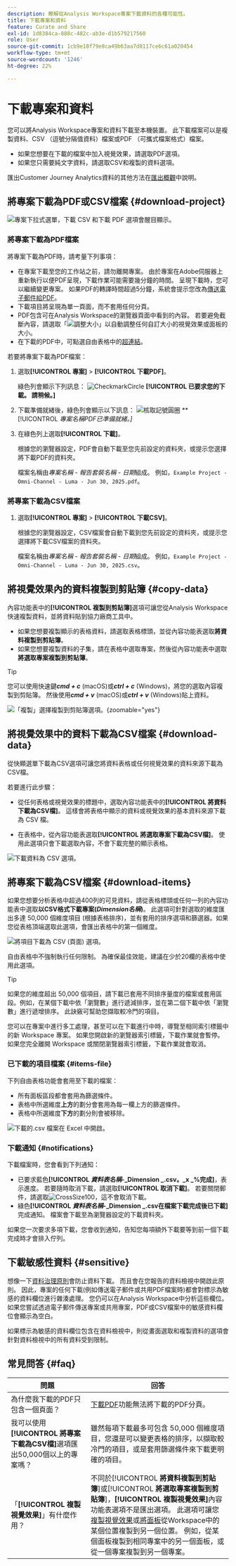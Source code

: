 ```yaml
---
description: 瞭解從Analysis Workspace專案下載資料的各種可能性。
title: 下載專案和資料
feature: Curate and Share
exl-id: 1d8384ca-888c-482c-ab3e-d1b579217560
role: User
source-git-commit: 1cb9e18f79e8ca49b63aa7d8117ce6c61a020454
workflow-type: tm+mt
source-wordcount: '1246'
ht-degree: 22%

---
```


# 下載專案和資料

您可以將Analysis Workspace專案和資料下載至本機裝置。 此下載檔案可以是複製資料、CSV （逗號分隔值資料）檔案或PDF （可攜式檔案格式）檔案。

* 如果您想要在下載的檔案中加入視覺效果，請選取PDF選項。
* 如果您只需要純文字資料，請選取CSV和複製的資料選項。

匯出Customer Journey Analytics資料的其他方法在[匯出概觀](/help/analysis-workspace/export/export-project-overview.md)中說明。

## 將專案下載為PDF或CSV檔案 {#download-project}

![專案下拉式選單，下載 CSV 和下載 PDF 選項會醒目顯示。](assets/download-project.png)

### 將專案下載為PDF檔案

將專案下載為PDF時，請考量下列事項：

* 在專案下載至您的工作站之前，請勿離開專案。 由於專案在Adobe伺服器上重新執行以便PDF呈現，下載作業可能需要幾分鐘的時間。 呈現下載時，您可以繼續變更專案。 如果PDF的轉譯時間超過5分鐘，系統會提示您改為[傳送電子郵件給PDF](../curate-share/send-schedule-files.md)。
* 下載項目將呈現為單一頁面，而不套用任何分頁。
* PDF包含可在Analysis Workspace的瀏覽器頁面中看到的內容。 若要避免截斷內容，請選取「![調整大小](/help/assets/icons/Resize.svg)」以自動調整任何自訂大小的視覺效果或面板的大小。
* 在下載的PDF中，可點選自由表格中的[超連結](/help/analysis-workspace/visualizations/freeform-table/freeform-table-hyperlinks.md)。

若要將專案下載為PDF檔案：

1. 選取&#x200B;**[!UICONTROL 專案]** > **[!UICONTROL 下載PDF]**。

   綠色列會顯示下列訊息： ![CheckmarkCircle](/help/assets/icons/CheckmarkCircle.svg) **[!UICONTROL 已要求您的下載。 請稍候。]**

1. 下載準備就緒後，綠色列會顯示以下訊息： ![核取記號圓圈](/help/assets/icons/CheckmarkCircle.svg) **[!UICONTROL *專案名稱&#x200B;*PDF已準備就緒。]**

1. 在綠色列上選取&#x200B;**[!UICONTROL 下載]**。

   根據您的瀏覽器設定，PDF會自動下載至您先前設定的資料夾，或提示您選擇將下載PDF的資料夾。

   檔案名稱由&#x200B;*專案名稱* - *報告套裝名稱* - *日期*&#x200B;組成。 例如，`Example Project - Omni-Channel - Luma - Jun 30, 2025.pdf`。

### 將專案下載為CSV檔案

1. 選取&#x200B;**[!UICONTROL 專案]** > **[!UICONTROL 下載CSV]**。

   根據您的瀏覽器設定，CSV檔案會自動下載到您先前設定的資料夾，或提示您選擇將下載CSV檔案的資料夾。

   檔案名稱由&#x200B;*專案名稱* - *報告套裝名稱* - *日期*&#x200B;組成。 例如，`Example Project - Omni-Channel - Luma - Jun 30, 2025.csv`。

## 將視覺效果內的資料複製到剪貼簿 {#copy-data}

內容功能表中的&#x200B;**[!UICONTROL 複製到剪貼簿]**&#x200B;選項可讓您從Analysis Workspace快速複製資料，並將資料貼到協力廠商工具中。

* 如果您想要複製顯示的表格資料，請選取表格標頭，並從內容功能表選取&#x200B;**將資料複製到剪貼簿**。
* 如果您想要複製資料的子集，請在表格中選取專案，然後從內容功能表中選取&#x200B;**將選取專案複製到剪貼簿**。

>[!TIP]
>
>您可以使用快速鍵&#x200B;**_cmd + c_** (macOS)或&#x200B;**_ctrl + c_** (Windows)，將您的選取內容複製到剪貼簿。 然後使用&#x200B;**_cmd + v_** (macOS)或&#x200B;**_ctrl + v_** (Windows)貼上資料。


![「複製」選擇複製到剪貼簿選項。 ](assets/copy-clipboard.png){zoomable="yes"}

## 將視覺效果中的資料下載為CSV檔案 {#download-data}

從快顯選單下載為CSV選項可讓您將資料表格或任何視覺效果的資料來源下載為CSV檔。

若要進行此步驟：

* 從任何表格或視覺效果的標題中，選取內容功能表中的&#x200B;**[!UICONTROL 將資料下載為CSV檔]**。 這樣會將表格中顯示的資料或視覺效果的基本資料來源下載為 CSV 檔。

<!-- Only relevant as soon as CJA supports Map visualization 
  >[!NOTE]
  >
  >  Note: the Map visualization does not support this option.
-->

* 在表格中，從內容功能表選取&#x200B;**[!UICONTROL 將選取專案下載為CSV檔]**。 使用此選項只會下載選取內容，不會下載完整的顯示表格。

![下載資料為 CSV 選項。](assets/download-data-as-csv.png)

## 將專案下載為CSV檔案 {#download-items}

如果您想要分析表格中超過400列的可見資料，請從表格標頭或任何一列的內容功能表中選取&#x200B;**以CSV格式下載專案(_Dimension名稱_)**。 此選項可針對選取的維度匯出多達 50,000 個維度項目 (根據表格排序)，並有套用的排序選項和篩選器。如果您從表格頂端選取此選項，會匯出表格中的第一個維度。

![將項目下載為 CSV (頁面) 選項。](assets/download-items-as-csv.png)

自由表格中不強制執行任何限制。 為確保最佳效能，建議在少於20欄的表格中使用此選項。

>[!TIP]
>
> 如果您的維度超出 50,000 個項目，請下載已套用不同排序量度的檔案或套用區段。例如，在某個下載中依「瀏覽數」進行遞減排序，並在第二個下載中依「瀏覽數」進行遞增排序。 此訣竅可幫助您擷取較冷門的項目。

您可以在專案中進行多工處理，甚至可以在下載進行中時，導覽至相同索引標籤中的新 Workspace 專案。 如果您開啟新的瀏覽器索引標籤，下載作業就會暫停。如果您完全離開 Workspace 或關閉瀏覽器索引標籤，下載作業就會取消。


### 已下載的項目檔案 {#items-file}

下列自由表格功能會套用至下載的檔案：

* 所有面板區段都會套用為篩選條件。
* 表格中所選維度&#x200B;**上方**&#x200B;的劃分會套用為每一欄上方的篩選條件。
* 表格中所選維度&#x200B;**下方**&#x200B;的劃分則會被移除。

![下載的.csv 檔案在 Excel 中開啟。](assets/download-items-file.png)

### 下載通知 {#notifications}

下載檔案時，您會看到下列通知：

* 已要求藍色&#x200B;**[!UICONTROL _資料表名稱&#x200B;_-_Dimension _.csv。_x _%完成]**，表示進度。 若要隨時取消下載，請選取&#x200B;**[!UICONTROL 取消下載]**。 若要關閉郵件，請選取![CrossSize100](/help/assets/icons/CrossSize100.svg)，這不會取消下載。
* 綠色&#x200B;**[!UICONTROL _資料表名稱&#x200B;_-_Dimension _.csv在檔案下載完成後已下載]**&#x200B;完成通知。 檔案會下載至為瀏覽器設定的下載資料夾。

如果您一次要求多項下載，您會收到通知，告知您每項額外下載要等到前一個下載完成時才會排入佇列。


## 下載敏感性資料 {#sensitive}

想像一下[資料治理原則](/help/data-views/data-governance.md)會防止資料下載。 而且會在您報告的資料檢視中開啟此原則。 因此，專案的任何下載(例如傳送電子郵件或共用PDF檔案時)都會對標示為敏感的資料欄位進行雜湊處理。 您仍可以在Analysis Workspace中分析這些欄位。 如果您嘗試透過電子郵件傳送專案或共用專案，PDF或CSV檔案中的敏感資料欄位會顯示為空白。

如果標示為敏感的資料欄位包含在資料檢視中，則從畫面選取和複製資料的選項會針對資料檢視中的所有資料受到限制。

## 常見問答 {#faq}

| 問題 | 回答 |
| --- | --- |
| 為什麼我下載的PDF只包含一個頁面？ | [下載PDF](#download-as-csv-or-pdf)功能無法將下載的PDF分頁。 |
| 我可以使用&#x200B;**[!UICONTROL 將專案下載為CSV檔]**&#x200B;選項匯出50,000個以上的專案嗎？ | 雖然每項下載最多可包含 50,000 個維度項目，您還是可以變更表格的排序，以擷取較冷門的項目，或是套用篩選條件來下載更明確的項目。 |
| 「**[!UICONTROL 複製視覺效果]**」有什麼作用？ | 不同於&#x200B;[!UICONTROL **將資料複製到剪貼簿**]&#x200B;或&#x200B;[!UICONTROL **將選取專案複製到剪貼簿**]，**[!UICONTROL 複製視覺效果]**&#x200B;內容功能表選項不是匯出選項。 此選項可讓您[複製視覺效果](/help/analysis-workspace/visualizations/freeform-analysis-visualizations.md#context-menu)或[將面板](/help/analysis-workspace/c-panels/panels.md#context-menu)從Workspace中的某個位置複製到另一個位置。 例如，從某個面板複製到相同專案中的另一個面板，或從一個專案複製到另一個專案。 |
